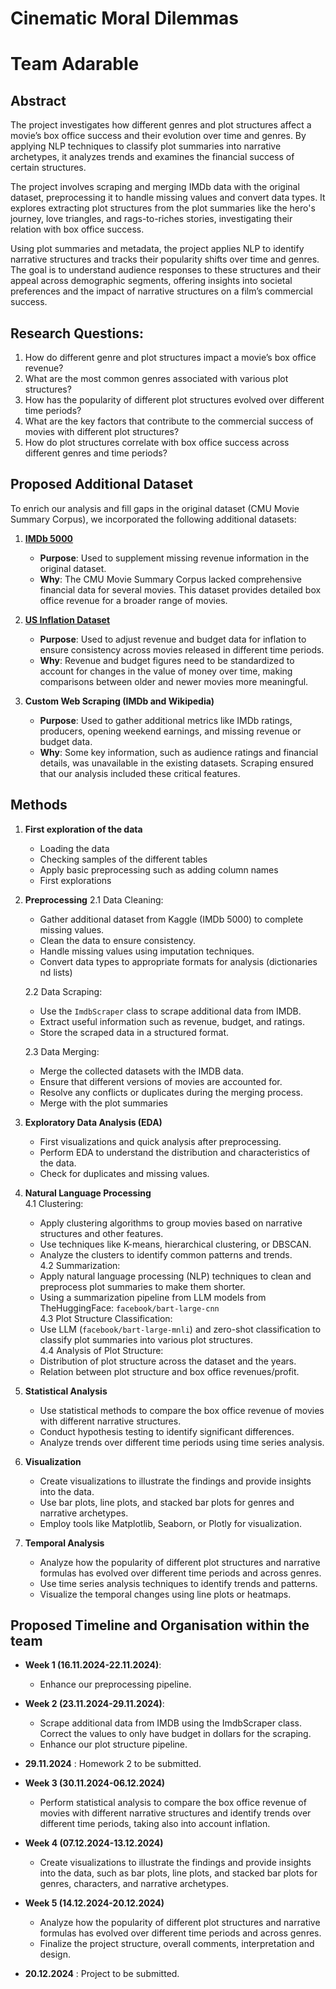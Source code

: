 # Cinematic Moral Dilemmas

# Team Adarable 

## Abstract
The project investigates how different genres and plot structures affect a movie’s box office success and their evolution over time and genres. By applying NLP techniques to classify plot summaries into narrative archetypes, it analyzes trends and examines the financial success of certain structures.

The project involves scraping and merging IMDb data with the original dataset, preprocessing it to handle missing values and convert data types. It explores extracting plot structures from the plot summaries like the hero's journey, love triangles, and rags-to-riches stories, investigating their relation with box office success.

Using plot summaries and metadata, the project applies NLP to identify narrative structures and tracks their popularity shifts over time and genres. The goal is to understand audience responses to these structures and their appeal across demographic segments, offering insights into societal preferences and the impact of narrative structures on a film’s commercial success.

## Research Questions:
1. How do different genre and plot structures impact a movie’s box office revenue?
2. What are the most common genres associated with various plot structures?
3. How has the popularity of different plot structures evolved over different time periods?
4. What are the key factors that contribute to the commercial success of movies with different plot structures?
5. How do plot structures correlate with box office success across different genres and time periods?

## Proposed Additional Dataset
To enrich our analysis and fill gaps in the original dataset (CMU Movie Summary Corpus), we incorporated the following additional datasets:

1. **[IMDb 5000](https://www.kaggle.com/datasets/carolzhangdc/imdb-5000-movie-dataset)**  
   - **Purpose**: Used to supplement missing revenue information in the original dataset.  
   - **Why**: The CMU Movie Summary Corpus lacked comprehensive financial data for several movies. This dataset provides detailed box office revenue for a broader range of movies.

2. **[US Inflation Dataset](https://www.kaggle.com/datasets/pavankrishnanarne/us-inflation-dataset-1947-present)**  
   - **Purpose**: Used to adjust revenue and budget data for inflation to ensure consistency across movies released in different time periods.  
   - **Why**: Revenue and budget figures need to be standardized to account for changes in the value of money over time, making comparisons between older and newer movies more meaningful.

3. **Custom Web Scraping (IMDb and Wikipedia)**  
   - **Purpose**: Used to gather additional metrics like IMDb ratings, producers, opening weekend earnings, and missing revenue or budget data.  
   - **Why**: Some key information, such as audience ratings and financial details, was unavailable in the existing datasets. Scraping ensured that our analysis included these critical features.  


## Methods
1. **First exploration of the data**
   - Loading the data
   - Checking samples of the different tables
   - Apply basic preprocessing such as adding column names
   - First explorations

2. **Preprocessing**
   2.1 Data Cleaning:
      - Gather additional dataset from Kaggle (IMDb 5000) to complete missing values.
      - Clean the data to ensure consistency.
      - Handle missing values using imputation techniques.
      - Convert data types to appropriate formats for analysis (dictionaries nd lists)
   
   2.2 Data Scraping:
      - Use the `ImdbScraper` class to scrape additional data from IMDB.
      - Extract useful information such as revenue, budget, and ratings.
      - Store the scraped data in a structured format.

   2.3 Data Merging:
      - Merge the collected datasets with the IMDB data.
      - Ensure that different versions of movies are accounted for.
      - Resolve any conflicts or duplicates during the merging process.
      - Merge with the plot summaries

3. **Exploratory Data Analysis (EDA)**
   - First visualizations and quick analysis after preprocessing.
   - Perform EDA to understand the distribution and characteristics of the data.
   - Check for duplicates and missing values.

4. **Natural Language Processing**  
   4.1 Clustering:  
      - Apply clustering algorithms to group movies based on narrative structures and other features.
      - Use techniques like K-means, hierarchical clustering, or DBSCAN.
      - Analyze the clusters to identify common patterns and trends.  
   4.2 Summarization:  
      - Apply natural language processing (NLP) techniques to clean and preprocess plot summaries to make them shorter.
      - Using a summarization pipeline from LLM models from TheHuggingFace: `facebook/bart-large-cnn`  
   4.3 Plot Structure Classification:  
      - Use LLM (`facebook/bart-large-mnli`) and zero-shot classification to classify plot summaries into various plot structures.  
   4.4 Analysis of Plot Structure:  
      - Distribution of plot structure across the dataset and the years.
      - Relation between plot structure and box office revenues/profit. 

8. **Statistical Analysis**
   - Use statistical methods to compare the box office revenue of movies with different narrative structures.
   - Conduct hypothesis testing to identify significant differences.
   - Analyze trends over different time periods using time series analysis.

9. **Visualization**
   - Create visualizations to illustrate the findings and provide insights into the data.
   - Use bar plots, line plots, and stacked bar plots for genres and narrative archetypes.
   - Employ tools like Matplotlib, Seaborn, or Plotly for visualization.

10. **Temporal Analysis**
    - Analyze how the popularity of different plot structures and narrative formulas has evolved over different time periods and across genres.
    - Use time series analysis techniques to identify trends and patterns.
    - Visualize the temporal changes using line plots or heatmaps.


## Proposed Timeline and Organisation within the team
- **Week 1 (16.11.2024-22.11.2024)**:   
  - Enhance our preprocessing pipeline.   
    
- **Week 2 (23.11.2024-29.11.2024)**: 
  - Scrape additional data from IMDB using the ImdbScraper class. Correct the values to only have budget in dollars for the scraping.
  - Enhance our plot structure pipeline.

- **29.11.2024** : Homework 2 to be submitted.  
  
- **Week 3 (30.11.2024-06.12.2024)**   
  - Perform statistical analysis to compare the box office revenue of movies with different narrative structures and identify trends over different time periods, taking also into account inflation.
  
- **Week 4 (07.12.2024-13.12.2024)**        
  - Create visualizations to illustrate the findings and provide insights into the data, such as bar plots, line plots, and stacked bar plots for genres, characters, and narrative archetypes.  
   
- **Week 5 (14.12.2024-20.12.2024)**       
  - Analyze how the popularity of different plot structures and narrative formulas has evolved over different time periods and across genres.
  - Finalize the project structure, overall comments, interpretation and design.
  
- **20.12.2024** : Project to be submitted.




